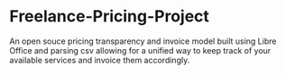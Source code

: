# Freelance-Pricing-Project
An open souce pricing transparency and invoice model built using Libre Office and parsing csv allowing for a unified way to keep track of your available services and invoice them accordingly. 
